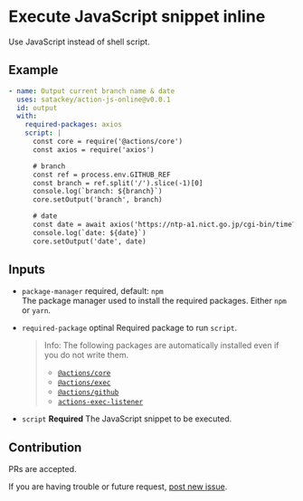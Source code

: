 # Execute JavaScript snippet inline
Use JavaScript instead of shell script.

## Example
```yaml
- name: Output current branch name & date
  uses: satackey/action-js-online@v0.0.1
  id: output
  with:
    required-packages: axios
    script: |
      const core = require('@actions/core')
      const axios = require('axios')

      # branch
      const ref = process.env.GITHUB_REF
      const branch = ref.split('/').slice(-1)[0]
      console.log(`branch: ${branch}`)
      core.setOutput('branch', branch)

      # date
      const date = await axios('https://ntp-a1.nict.go.jp/cgi-bin/time?TZ=GMT')
      console.log(`date: ${date}`)
      core.setOutput('date', date)


```

## Inputs
- `package-manager` required, default: `npm`  
  The package manager used to install the required packages.
  Either `npm` or `yarn`.

- `required-package` optinal
  Required package to run `script`.
  > Info: The following packages are automatically installed even if you do not write them.
  > - [`@actions/core`](https://github.com/actions/toolkit/tree/master/packages/core)
  > - [`@actions/exec`](https://github.com/actions/toolkit/tree/master/packages/exec)
  > - [`@actions/github`](https://github.com/actions/toolkit/tree/master/packages/github)
  > - [`actions-exec-listener`](https://github.com/satackey/actions-exec-listener)


- `script` **Required**
    The JavaScript snippet to be executed.

## Contribution
PRs are accepted.

If you are having trouble or future request, [post new issue](https://github.com/satackey/action-js-inline/issues/new).

<!-- ## Another Example -->